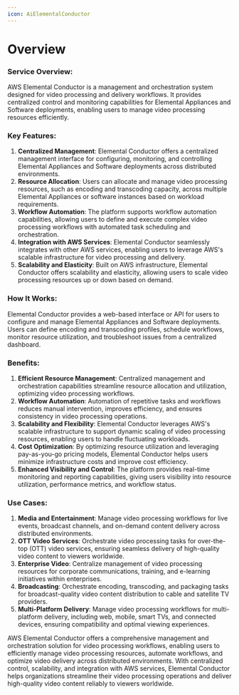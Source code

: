 ```yaml
---
icon: AiElementalConductor
---
```

# Overview

### Service Overview:

AWS Elemental Conductor is a management and orchestration system designed for video processing and delivery workflows. It provides centralized control and monitoring capabilities for Elemental Appliances and Software deployments, enabling users to manage video processing resources efficiently.

### Key Features:

1. **Centralized Management**: Elemental Conductor offers a centralized management interface for configuring, monitoring, and controlling Elemental Appliances and Software deployments across distributed environments.
2. **Resource Allocation**: Users can allocate and manage video processing resources, such as encoding and transcoding capacity, across multiple Elemental Appliances or software instances based on workload requirements.
3. **Workflow Automation**: The platform supports workflow automation capabilities, allowing users to define and execute complex video processing workflows with automated task scheduling and orchestration.
4. **Integration with AWS Services**: Elemental Conductor seamlessly integrates with other AWS services, enabling users to leverage AWS's scalable infrastructure for video processing and delivery.
5. **Scalability and Elasticity**: Built on AWS infrastructure, Elemental Conductor offers scalability and elasticity, allowing users to scale video processing resources up or down based on demand.

### How It Works:

Elemental Conductor provides a web-based interface or API for users to configure and manage Elemental Appliances and Software deployments. Users can define encoding and transcoding profiles, schedule workflows, monitor resource utilization, and troubleshoot issues from a centralized dashboard.

### Benefits:

1. **Efficient Resource Management**: Centralized management and orchestration capabilities streamline resource allocation and utilization, optimizing video processing workflows.
2. **Workflow Automation**: Automation of repetitive tasks and workflows reduces manual intervention, improves efficiency, and ensures consistency in video processing operations.
3. **Scalability and Flexibility**: Elemental Conductor leverages AWS's scalable infrastructure to support dynamic scaling of video processing resources, enabling users to handle fluctuating workloads.
4. **Cost Optimization**: By optimizing resource utilization and leveraging pay-as-you-go pricing models, Elemental Conductor helps users minimize infrastructure costs and improve cost efficiency.
5. **Enhanced Visibility and Control**: The platform provides real-time monitoring and reporting capabilities, giving users visibility into resource utilization, performance metrics, and workflow status.

### Use Cases:

1. **Media and Entertainment**: Manage video processing workflows for live events, broadcast channels, and on-demand content delivery across distributed environments.
2. **OTT Video Services**: Orchestrate video processing tasks for over-the-top (OTT) video services, ensuring seamless delivery of high-quality video content to viewers worldwide.
3. **Enterprise Video**: Centralize management of video processing resources for corporate communications, training, and e-learning initiatives within enterprises.
4. **Broadcasting**: Orchestrate encoding, transcoding, and packaging tasks for broadcast-quality video content distribution to cable and satellite TV providers.
5. **Multi-Platform Delivery**: Manage video processing workflows for multi-platform delivery, including web, mobile, smart TVs, and connected devices, ensuring compatibility and optimal viewing experiences.

AWS Elemental Conductor offers a comprehensive management and orchestration solution for video processing workflows, enabling users to efficiently manage video processing resources, automate workflows, and optimize video delivery across distributed environments. With centralized control, scalability, and integration with AWS services, Elemental Conductor helps organizations streamline their video processing operations and deliver high-quality video content reliably to viewers worldwide.